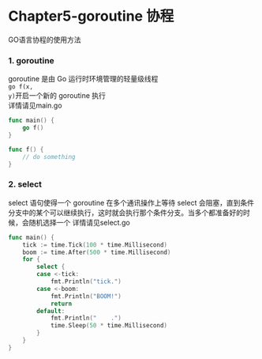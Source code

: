 # Chapter5-goroutine 协程

GO语言协程的使用方法

### 1. goroutine
goroutine 是由 Go 运行时环境管理的轻量级线程<br>
<code>go f(x, y)</code>开启一个新的 goroutine 执行<br>
详情请见main.go
````go
func main() {
	go f()
}

func f() {
	// do something
}
````

### 2. select
select 语句使得一个 goroutine 在多个通讯操作上等待
select 会阻塞，直到条件分支中的某个可以继续执行，这时就会执行那个条件分支。当多个都准备好的时候，会随机选择一个
详情请见select.go
````go
func main() {
	tick := time.Tick(100 * time.Millisecond)
	boom := time.After(500 * time.Millisecond)
	for {
		select {
		case <-tick:
			fmt.Println("tick.")
		case <-boom:
			fmt.Println("BOOM!")
			return
		default:
			fmt.Println("    .")
			time.Sleep(50 * time.Millisecond)
		}
	}
}
````

